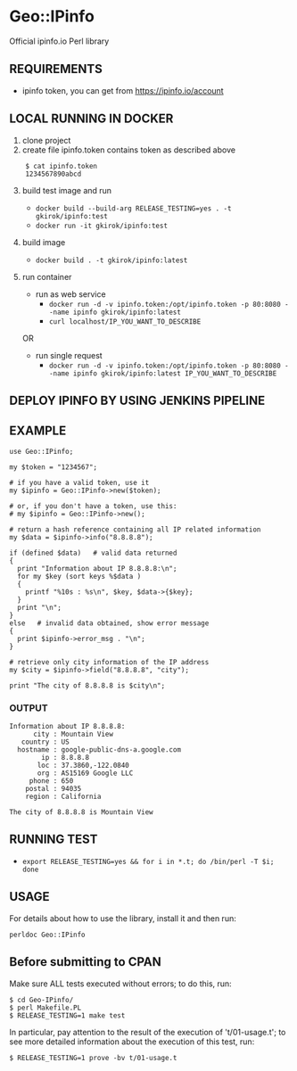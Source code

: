 # Geo::IPinfo

Official ipinfo.io Perl library

## REQUIREMENTS

* ipinfo token, you can get from https://ipinfo.io/account

## LOCAL RUNNING IN DOCKER

1. clone project 
2. create file ipinfo.token contains token as described above
```
    $ cat ipinfo.token
    1234567890abcd
```
3. build test image and run
   * `docker build --build-arg RELEASE_TESTING=yes . -t gkirok/ipinfo:test`
   * `docker run -it gkirok/ipinfo:test`
4. build image
   * `docker build . -t gkirok/ipinfo:latest`
5. run container
   * run as web service
     * `docker run -d -v ipinfo.token:/opt/ipinfo.token -p 80:8080 --name ipinfo gkirok/ipinfo:latest`
     * `curl localhost/IP_YOU_WANT_TO_DESCRIBE`

   OR
   * run single request
     * `docker run -d -v ipinfo.token:/opt/ipinfo.token -p 80:8080 --name ipinfo gkirok/ipinfo:latest IP_YOU_WANT_TO_DESCRIBE`

## DEPLOY IPINFO BY USING JENKINS PIPELINE


## EXAMPLE

    use Geo::IPinfo;

    my $token = "1234567";

    # if you have a valid token, use it
    my $ipinfo = Geo::IPinfo->new($token);

    # or, if you don't have a token, use this:
    # my $ipinfo = Geo::IPinfo->new();

    # return a hash reference containing all IP related information
    my $data = $ipinfo->info("8.8.8.8");

    if (defined $data)   # valid data returned
    {
      print "Information about IP 8.8.8.8:\n";
      for my $key (sort keys %$data )
      {
        printf "%10s : %s\n", $key, $data->{$key};
      }
      print "\n";
    }
    else   # invalid data obtained, show error message
    {
      print $ipinfo->error_msg . "\n";
    }

    # retrieve only city information of the IP address
    my $city = $ipinfo->field("8.8.8.8", "city");

    print "The city of 8.8.8.8 is $city\n";

### OUTPUT
    Information about IP 8.8.8.8:
          city : Mountain View
       country : US
      hostname : google-public-dns-a.google.com
            ip : 8.8.8.8
           loc : 37.3860,-122.0840
           org : AS15169 Google LLC
         phone : 650
        postal : 94035
        region : California

    The city of 8.8.8.8 is Mountain View

## RUNNING TEST
* `export RELEASE_TESTING=yes && for i in *.t; do /bin/perl -T $i; done`

## USAGE

For details about how to use the library, install it and then run:

    perldoc Geo::IPinfo


## Before submitting to CPAN

Make sure ALL tests executed without errors; to do this, run:

    $ cd Geo-IPinfo/
    $ perl Makefile.PL
    $ RELEASE_TESTING=1 make test

In particular, pay attention to the result of the execution of 't/01-usage.t'; to see
more detailed information about the execution of this test, run:

    $ RELEASE_TESTING=1 prove -bv t/01-usage.t
